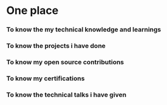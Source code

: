 # One place 
### To know the my technical knowledge and learnings
### To know the projects i have done
### To know my open source contributions
### To know my certifications
### To know the technical talks i have given

